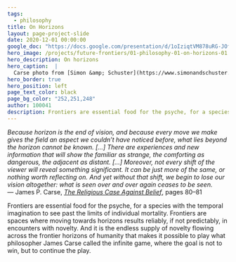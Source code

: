 ```yaml
---
tags:
  - philosophy
title: On Horizons
layout: page-project-slide
date: 2020-12-01 00:00:00
google_doc: "https://docs.google.com/presentation/d/1oIziqtVM878uRG-JOfrQNvGFsQWKP_S_W8cLkhQlXvA/edit#slide=id.ga87d80f4b3_0_0"
hero_image: /projects/future-frontiers/01-philosophy-01-on-horizons-01.jpg
hero_description: On horizons
hero_caption:  |
  Carse photo from [Simon &amp; Schuster](https://www.simonandschuster.biz/authors/James-Carse/313085); collage by [Jenna Dixon](/members/100018/)
hero_border: true
hero_position: left
page_text_color: black
page_bg_color: "252,251,248"
author: 100041
description: Frontiers are essential food for the psyche, for a species with the temporal imagination to see past the limits of individual mortality.
---
```

_Because horizon is the end of vision, and because every move we make gives the field an aspect we couldn’t have noticed before, what lies beyond the horizon cannot be known. […] There are experiences and new information that will show the familiar as strange, the comforting as dangerous, the adjacent as distant. […] Moreover, not every shift of the viewer will reveal something significant. It can be just more of the same, or nothing worth reflecting on. And yet without that shift, we begin to lose our vision altogether: what is seen over and over again ceases to be seen._  
— James P. Carse, [_The Religious Case Against Belief_](https://archive.org/details/religiouscaseaga00cars), pages 80–81

Frontiers are essential food for the psyche, for a species with the temporal imagination to see past the limits of individual mortality. Frontiers are spaces where moving towards horizons results reliably, if not predictably, in encounters with novelty. And it is the endless supply of novelty flowing across the frontier horizons of humanity that makes it possible to play what philosopher James Carse called the infinite game, where the goal is not to win, but to continue the play.
